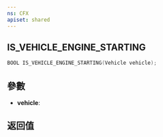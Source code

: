 ```yaml
---
ns: CFX
apiset: shared
---
```

## IS_VEHICLE_ENGINE_STARTING

```c
BOOL IS_VEHICLE_ENGINE_STARTING(Vehicle vehicle);
```


## 參數
* **vehicle**: 

## 返回值
